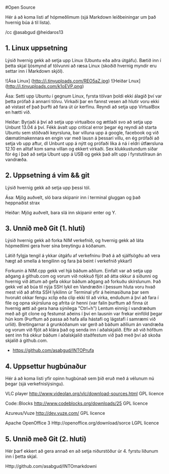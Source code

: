 #Open Source

Hér á að koma listi af hópmeðlimum (sjá Markdown leiðbeiningar um það hvernig búa á til lista).

/cc @asabgud @heidaros13

## 1. Linux uppsetning
Lýsið hvernig gekk að setja upp Linux (Ubuntu eða aðra útgáfu). Bætið inn í þetta skjal ljósmynd af tölvunni að ræsa Linux (skoðið hvernig myndir eru settar inn í Markdown skjöl).

![Ása Linux] (http://i.tinyuploads.com/REO5aZ.jpg)
![Heiðar Lnux] (http://i.tinyuploads.com/k1oEVP.png)

Ása: Setti upp Ubuntu í gegnum Linux, fyrsta tölvan þoldi ekki álagið því var þetta prófað á annarri tölvu. Virkaði þar en fannst vesen að hlutir voru ekki að vistast ef það þurfti að fara út úr kerfinu. Reyndi að setja upp VirtualBox en hætti við.

Heiðar: Byrjaði á því að setja upp virtualbox og ættlaði svo að setja upp Unbunt 13.04 á því. Fékk ávalt upp critical error þegar ég reyndi að starta Ubuntu sem stöðvaði keyrsluna, bar villuna upp á google, facebook og við dæmatímakennara en engin var með lausn á þessari villu, en ég prófaði að setja vb upp aftur, dl Unbunt upp á nýtt og prófaði líka á ná í eldri útfærsluna 12.10 en alltaf kom sama villan og ekkert virkaði. Sex klukkustundum síðar fór ég í það að setja Ubunt upp á USB og gekk það allt upp í fyrstutilraun án vandræða.

## 2. Uppsetning á vim && git

Lýsið hvernig gekk að setja upp þessi tól.

Ása: Mjög auðvelt, sló bara skipanir inn í terminal gluggan og það heppnaðist strax 

Heiðar: Mjög auðvelt, bara slá inn skipanir enter og Y.

## 3. Unnið með Git (1. hluti)

Lýsið hvernig gekk að forka NIM verkefnið, og hvernig gekk að láta hópmeðlimi gera hver sína breytingu á kóðanum.

Látið fylgja tengil á ykkar útgáfu af verkefninu (Það á að sjálfsögðu að vera hægt að smella á tengilinn og fara þá beint í verkefnið ykkar!)

Forkunin á NIM.cpp gekk vel hjá báðum aðilum. Einfalt var að setja upp aðgang á github.com og vorum við nokkuð fljót að átta okkur á síðunni og hvernig við áttum að gefa okkur báðum aðgang að forkuðu skírslunum.
Það gekk vel að búa til nýja SSH lykil en Vandræðin í þessum hluta voru hvað mest við að afrita SSH lykilinn úr Terminal yfir á heimasíðuna þar sem hvorukt okkar fengu xclip eða clip ekki til að virka, enduðum á því að fara í file og opna skýrsluna og afrita úr henni (var falin þurftum að finna út hvernig ætti að gera hana sýnilega "Ctrl+h")
Lentum einnig í vandræðum með að git clone og festumst aðeins í því en lausnin var frekar einföld þegar hún kom (Þurftum að passa að hafa alla hástafi og lágstafi í samræmi við urlið). Breitingarnar á grunkóðanum var gerð að báðum aðilium án vandræða og vorum við fljót að klára það og senda inn í aðalskjalið.
Eftir að við höfðum sent inn frá okkur báðum í aðalskjalið staðfestum við það með því að skoða skjalið á github.com.


* https://github.com/asabgud/INTOPrufa

## 4. Uppsettur hugbúnaður

Hér á að koma listi yfir opinn hugbúnað sem þið eruð með á vélunum nú þegar (sjá verkefnislýsingu).

VLC player
http://www.videolan.org/vlc/download-sources.html 
GPL licence

Code::Blocks 
http://www.codeblocks.org/downloads/25 
GPL licence

Azureus/Vuze
http://dev.vuze.com/
GPL licence

Apache OpenOffice 3
Http://openoffice.org/download/sorce
LGPL licence

## 5. Unnið með Git (2. hluti)

Hér þarf ekkert að gera annað en að setja niðurstöður úr 4. fyrstu liðunum inn í þetta skjal.

Http://github.com/asabgud/INTOmarkdowni
